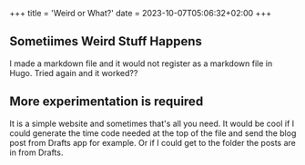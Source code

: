 +++
title = 'Weird or What?'
date = 2023-10-07T05:06:32+02:00
+++


## Sometiimes Weird Stuff Happens


I made a markdown file and it would not register as a markdown file in Hugo. Tried again and it worked??


## More experimentation is required


It is a simple website and sometimes that's all you need. It would be cool if I could generate the time code needed at the top of the file and send the blog post from Drafts app for example. Or if I could get to the folder the posts are in from Drafts.
